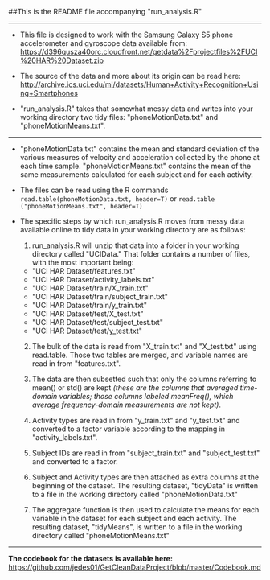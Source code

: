 ##This is the README file accompanying "run_analysis.R"

****

* This file is designed to 
work with the Samsung Galaxy S5 phone accelerometer
and gyroscope data available 
from:
https://d396qusza40orc.cloudfront.net/getdata%2Fprojectfiles%2FUCI%20HAR%20Dataset.zip 

* The source of the data and more about its origin can be read here:
http://archive.ics.uci.edu/ml/datasets/Human+Activity+Recognition+Using+Smartphones

* "run_analysis.R" takes that somewhat messy data and writes into your working 
directory two tidy files: "phoneMotionData.txt" and "phoneMotionMeans.txt". 

****
 
* "phoneMotionData.txt" contains the mean and standard deviation of the 
various measures of velocity and acceleration collected by the phone 
at each time sample. "phoneMotionMeans.txt" contains the mean of the same
measurements calculated for each subject and for each activity.  

* The files can be read using 
the R commands `read.table(phoneMotionData.txt, header=T)` or `read.table
("phoneMotionMeans.txt", header=T)`

* The specific steps by which run_analysis.R moves from messy data available
online to tidy data in your working directory are as follows:

  1. run_analysis.R will unzip that data into a folder in your working
directory called "UCIData." That folder contains a number of files,
with the most important being:

    * "UCI HAR Dataset/features.txt"
    * "UCI HAR Dataset/activity_labels.txt"
    * "UCI HAR Dataset/train/X_train.txt"
    * "UCI HAR Dataset/train/subject_train.txt"
    * "UCI HAR Dataset/train/y_train.txt"
    * "UCI HAR Dataset/test/X_test.txt"
    * "UCI HAR Dataset/test/subject_test.txt"
    * "UCI HAR Dataset/test/y_test.txt" 
  
  2. The bulk of the data is read from "X_train.txt" and 
"X_test.txt" using read.table. Those two tables are merged, and variable names 
are read in from "features.txt".

  3. The data are then subsetted such that only the 
columns referring to mean() or std() are kept *(these are the columns that averaged time-domain variables; those columns labeled meanFreq(), which average frequency-domain measurements are not kept)*.

  4. Activity types are read in from "y_train.txt" and "y_test.txt" and converted to a factor variable according to the mapping in "activity_labels.txt".

  5. Subject IDs are read in from "subject_train.txt" and "subject_test.txt" and
converted to a factor.

  6.  Subject and Activity types are then attached as extra columns at the 
beginning of the dataset.  The resulting dataset, "tidyData" is written to a file in the working directory called "phoneMotionData.txt"

  7. The aggregate function is then used to calculate the means for each variable
in the dataset for each subject and each activity.  The resulting dataset,
"tidyMeans", is written to a file in the working directory called "phoneMotionMeans.txt"

___

**The codebook for the datasets is available here:**
https://github.com/jedes01/GetCleanDataProject/blob/master/Codebook.md